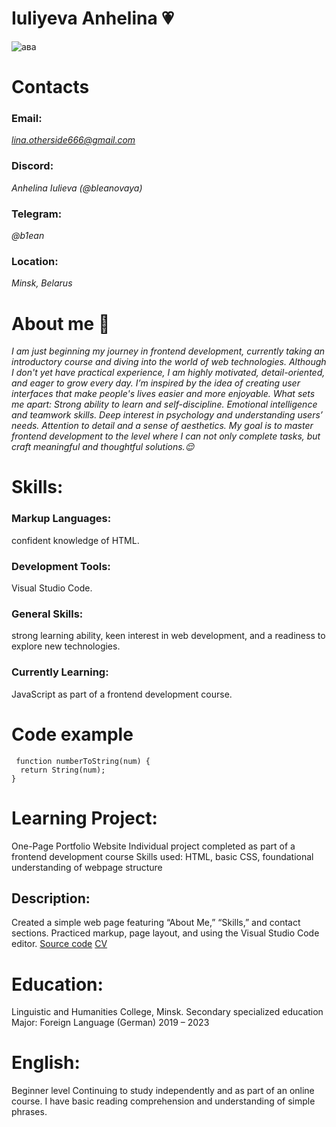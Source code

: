 # **Iuliyeva Anhelina** 💗
![ава](https://github.com/user-attachments/assets/2cdc5a93-3e95-4edd-a1ee-a226d895f9ea)


# Contacts
### Email: 
*lina.otherside666@gmail.com*
### Discord:
*Anhelina Iulieva (@bleanovaya)*
### Telegram: 
*@b1ean*
### Location:
*Minsk, Belarus*
# About me 🦋
*I am just beginning my journey in frontend development, currently taking an introductory course and diving into the world of web technologies. Although I don't yet have practical experience, I am highly motivated, detail-oriented, and eager to grow every day. I’m inspired by the idea of creating user interfaces that make people's lives easier and more enjoyable. What sets me apart: Strong ability to learn and self-discipline. Emotional intelligence and teamwork skills. Deep interest in psychology and understanding users’ needs. Attention to detail and a sense of aesthetics. My goal is to master frontend development to the level where I can not only complete tasks, but craft meaningful and thoughtful solutions.😌*
# Skills: 
### Markup Languages: 
confident knowledge of HTML. 
### Development Tools:
Visual Studio Code. 
### General Skills: 
strong learning ability, keen interest in web development, and a readiness to explore new technologies. 
### Currently Learning: 
JavaScript as part of a frontend development course.
# Code example
```
 function numberToString(num) {
  return String(num);
}
```
# Learning Project:
One-Page Portfolio Website Individual project completed as part of a frontend development course Skills used: HTML, basic CSS, foundational understanding of webpage structure 
## Description:
Created a simple web page featuring “About Me,” “Skills,” and contact sections. Practiced markup, page layout, and using the Visual Studio Code editor. [Source code](https://www.google.com) [CV](https://github.com/bleanovaya/rsschool-cv)
# Education: 
Linguistic and Humanities College, Minsk. Secondary specialized education Major: Foreign Language (German) 2019 – 2023
# English:
Beginner level Continuing to study independently and as part of an online course. I have basic reading comprehension and understanding of simple phrases.
